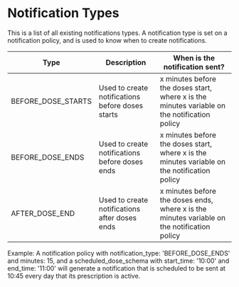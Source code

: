 # Notification Types
This is a list of all existing notifications types. A notification type is set on a notification policy, and is used to know when to create notifications. 

Type                  | Description                                      | When is the notification sent?
----                  | -----------                                      | ----------- 
BEFORE_DOSE_STARTS    | Used to create notifications before doses starts| x minutes before the doses start, where x is the minutes variable on the notification policy
BEFORE_DOSE_ENDS      | Used to create notifications before doses ends  | x minutes before the doses start, where x is the minutes variable on the notification policy
AFTER_DOSE_END        | Used to create notifications after doses ends   | x minutes before the doses ends, where x is the minutes variable on the notification policy

Example: A notification policy with notification_type: 'BEFORE_DOSE_ENDS' and minutes: 15, and a scheduled_dose_schema with start_time: '10:00' and end_time: '11:00' will generate a notification that is scheduled to be sent at 10:45 every day that its prescription is active.